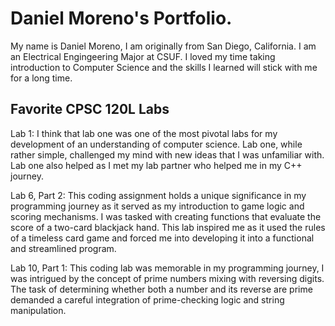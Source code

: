 # Daniel Moreno's Portfolio.

My name is Daniel Moreno, I am originally from San Diego, California. I am an Electrical Engingeering Major at CSUF. I loved my time taking introduction to Computer Science and the skills I learned will stick with me for a long time. 

## Favorite CPSC 120L Labs
Lab 1: I think that lab one was one of the most pivotal labs for my development of an understanding of computer science. Lab one, while rather simple, challenged my mind with new ideas that I was unfamiliar with. Lab one also helped as I met my lab partner who helped me in my C++ journey. 

Lab 6, Part 2: This coding assignment holds a unique significance in my programming journey as it served as my introduction to game logic and scoring mechanisms. I was tasked with creating functions that evaluate the score of a two-card blackjack hand. This lab inspired me as it used the rules of a timeless card game and forced me into developing it into a functional and streamlined program.

Lab 10, Part 1: This coding lab was memorable in my programming journey, I was intrigued by the concept of prime numbers mixing with reversing digits. The task of determining whether both a number and its reverse are prime demanded a careful integration of prime-checking logic and string manipulation. 
